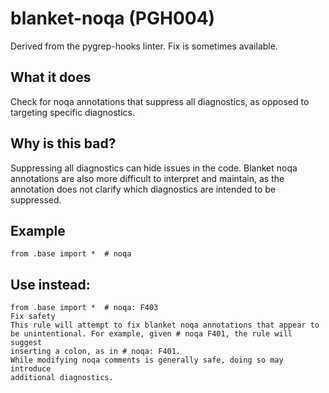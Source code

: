# blanket-noqa (PGH004)
Derived from the pygrep-hooks linter.
Fix is sometimes available.
## What it does
Check for noqa annotations that suppress all diagnostics, as opposed to
targeting specific diagnostics.
## Why is this bad?
Suppressing all diagnostics can hide issues in the code.
Blanket noqa annotations are also more difficult to interpret and
maintain, as the annotation does not clarify which diagnostics are intended
to be suppressed.
## Example
```
from .base import *  # noqa
```
## Use instead:
```
from .base import *  # noqa: F403
Fix safety
This rule will attempt to fix blanket noqa annotations that appear to
be unintentional. For example, given # noqa F401, the rule will suggest
inserting a colon, as in # noqa: F401.
While modifying noqa comments is generally safe, doing so may introduce
additional diagnostics.
```